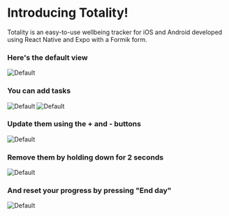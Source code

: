 # Introducing Totality!

Totality is an easy-to-use wellbeing tracker for iOS and Android developed using React Native and Expo with a Formik form.

### Here's the default view

<img src="https://github.com/partheebanb/totality/tree/main/screenshots/default.PNG" alt="Default"/>

### You can add tasks

<img src="https://github.com/partheebanb/totality/tree/main/screenshots/keyboard.PNG" alt="Default"/>

<img src="https://github.com/partheebanb/totality/tree/main/screenshots/addNewTasks.PNG" alt="Default"/>

### Update them using the + and - buttons

<img src="https://github.com/partheebanb/totality/tree/main/screenshots/updatedTasks.PNG" alt="Default"/>

### Remove them by holding down for 2 seconds

<img src="https://github.com/partheebanb/totality/tree/main/screenshots/deletedTask.PNG" alt="Default"/>

### And reset your progress by pressing "End day"

<img src="https://github.com/partheebanb/totality/tree/main/screenshots/endedDay.PNG" alt="Default"/>



